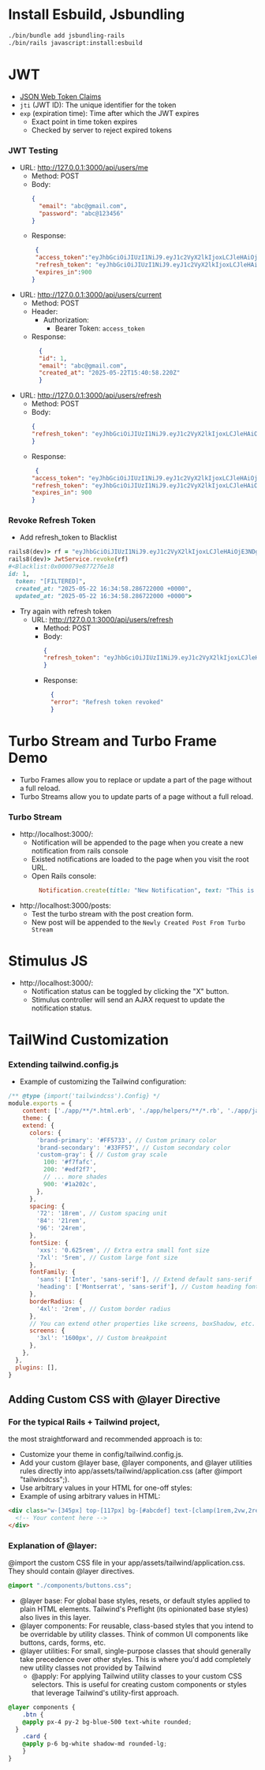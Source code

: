 # Install Esbuild, Jsbundling
```bash
./bin/bundle add jsbundling-rails
./bin/rails javascript:install:esbuild
```

# JWT
- [JSON Web Token Claims](https://auth0.com/docs/secure/tokens/json-web-tokens/json-web-token-claims)
- `jti` (JWT ID): The unique identifier for the token
- `exp` (expiration time): Time after which the JWT expires
  - Exact point in time token expires
  - Checked by server to reject expired tokens
### JWT Testing
  - URL: http://127.0.0.1:3000/api/users/me
    - Method: POST
    - Body: 
      ```json 
      {
        "email": "abc@gmail.com",
        "password": "abc@123456"
      }
      ```
    - Response:
      ```json
       {
       "access_token":"eyJhbGciOiJIUzI1NiJ9.eyJ1c2VyX2lkIjoxLCJleHAiOjE3NDc5MzAzODgsImp0aSI6IjIyN2M2NDFiLTA0NjMtNGQwZS05MmRlLTYxNzFiMzY5MjhmMyJ9.yoKwEif_-EJpuA-wrFqFD19CXybk_SuaATpy_sY367U",
       "refresh_token": "eyJhbGciOiJIUzI1NiJ9.eyJ1c2VyX2lkIjoxLCJleHAiOjE3NDg1MzQzNTEsImp0aSI6ImVkN2RmMTU3LTdkYjctNGYyOS04NjAyLTJjMDFlNDYyNDk1NyJ9.S-hBI1KWsrsrrTkJcy4AumRa7_gwqxyod59AepKdDtI",
       "expires_in":900
      }
      ```
- URL: http://127.0.0.1:3000/api/users/current
    - Method: POST
    - Header:
      - Authorization:
        - Bearer Token: `access_token`
    - Response:
      ```json
        {
        "id": 1,
        "email": "abc@gmail.com",
        "created_at": "2025-05-22T15:40:58.220Z"
        }
      ```
- URL: http://127.0.0.1:3000/api/users/refresh
  - Method: POST
  - Body:
    ```json 
    {
    "refresh_token": "eyJhbGciOiJIUzI1NiJ9.eyJ1c2VyX2lkIjoxLCJleHAiOjE3NDg1MzQzNTEsImp0aSI6ImVkN2RmMTU3LTdkYjctNGYyOS04NjAyLTJjMDFlNDYyNDk1NyJ9.S-hBI1KWsrsrrTkJcy4AumRa7_gwqxyod59AepKdDtI",
    }
    ```
  - Response:
    ```json
     {
    "access_token": "eyJhbGciOiJIUzI1NiJ9.eyJ1c2VyX2lkIjoxLCJleHAiOjE3NDc5MzA3MTUsImp0aSI6IjBkYTIwYjFhLTk5ZmItNDVjOS05ZDcxLTllMmNiNzgxMGIyYyJ9.aW4M73X59WF9I1YCzXj5Qm_0VxS0dN_bYikN47opL34",
    "refresh_token": "eyJhbGciOiJIUzI1NiJ9.eyJ1c2VyX2lkIjoxLCJleHAiOjE3NDg1MzQ2MTUsImp0aSI6IjQxOTk1ZWExLTZhNjctNDU5Ny05MGY0LWNlMGJkOTQ0OGMyMCJ9.Rpk7HuVJ64inHW9sNrA8LEpL8f0zf4fZAZtSdiSU2TU",
    "expires_in": 900
    }
    ```

### Revoke Refresh Token
- Add refresh_token to Blacklist
```ruby
rails8(dev)> rf = "eyJhbGciOiJIUzI1NiJ9.eyJ1c2VyX2lkIjoxLCJleHAiOjE3NDg1MzQzNTEsImp0aSI6ImVkN2RmMTU3LTdkYjctNGYyOS04NjAyLTJjMDFlNDYyNDk1NyJ9.S-hBI1KWsrsrrTkJcy4AumRa7_gwqxyod59AepKdDtI"
rails8(dev)> JwtService.revoke(rf)
#<Blacklist:0x000079e877276e18
id: 1,
  token: "[FILTERED]",
  created_at: "2025-05-22 16:34:58.286722000 +0000",
  updated_at: "2025-05-22 16:34:58.286722000 +0000">

```
- Try again with refresh token
  - URL: http://127.0.0.1:3000/api/users/refresh
      - Method: POST
      - Body:
        ```json 
        {
        "refresh_token": "eyJhbGciOiJIUzI1NiJ9.eyJ1c2VyX2lkIjoxLCJleHAiOjE3NDg1MzQzNTEsImp0aSI6ImVkN2RmMTU3LTdkYjctNGYyOS04NjAyLTJjMDFlNDYyNDk1NyJ9.S-hBI1KWsrsrrTkJcy4AumRa7_gwqxyod59AepKdDtI",
        }
        ```
      - Response:
        ```json
          {
          "error": "Refresh token revoked"
          }
        ```
# Turbo Stream and Turbo Frame Demo
- Turbo Frames allow you to replace or update a part of the page without a full reload.
- Turbo Streams allow you to update parts of a page without a full reload.
### Turbo Stream
- http://localhost:3000/:
  - Notification will be appended to the page when you create a new notification from rails console
  - Existed notifications are loaded to the page when you visit the root URL.
  - Open Rails console:
    ```ruby
      Notification.create(title: "New Notification", text: "This is a new notification created from the console.")
    ```
- http://localhost:3000/posts:
  - Test the turbo stream with the post creation form.
  - New post will be appended to the `Newly Created Post From Turbo Stream`

# Stimulus JS
- http://localhost:3000/:
  - Notification status can be toggled by clicking the "X" button.
  - Stimulus controller will send an AJAX request to update the notification status.

# TailWind Customization
### Extending tailwind.config.js
- Example of customizing the Tailwind configuration:
```javascript
/** @type {import('tailwindcss').Config} */
module.exports = {
    content: ['./app/**/*.html.erb', './app/helpers/**/*.rb', './app/javascript/**/*.{js,jsx}'],
    theme: {
    extend: {
      colors: {
        'brand-primary': '#FF5733', // Custom primary color
        'brand-secondary': '#33FF57', // Custom secondary color
        'custom-gray': { // Custom gray scale
          100: '#f7fafc',
          200: '#edf2f7',
          // ... more shades
          900: '#1a202c',
        },
      },
      spacing: {
        '72': '18rem', // Custom spacing unit
        '84': '21rem',
        '96': '24rem',
      },
      fontSize: {
        'xxs': '0.625rem', // Extra extra small font size
        '7xl': '5rem', // Custom large font size
      },
      fontFamily: {
        'sans': ['Inter', 'sans-serif'], // Extend default sans-serif
        'heading': ['Montserrat', 'sans-serif'], // Custom heading font
      },
      borderRadius: {
        '4xl': '2rem', // Custom border radius
      },
      // You can extend other properties like screens, boxShadow, etc.
      screens: {
        '3xl': '1600px', // Custom breakpoint
      },
    },
  },
  plugins: [],
}
```
## Adding Custom CSS with @layer Directive
### For the typical Rails + Tailwind project,
the most straightforward and recommended approach is to:
- Customize your theme in config/tailwind.config.js.
- Add your custom @layer base, @layer components, and @layer utilities rules directly into app/assets/tailwind/application.css (after @import "tailwindcss";).
- Use arbitrary values in your HTML for one-off styles:
- Example of using arbitrary values in HTML:
```html
<div class="w-[345px] top-[117px] bg-[#abcdef] text-[clamp(1rem,2vw,2rem)] grid grid-cols-[1fr_200px_1fr] [mask-type:luminance]">
  <!-- Your content here -->    
</div>
```

### Explanation of @layer:
@import the custom CSS file in your app/assets/tailwind/application.css. They should contain @layer directives.

```css
@import "./components/buttons.css";
```
- @layer base: For global base styles, resets, or default styles applied to plain HTML elements. Tailwind's Preflight (its opinionated base styles) also lives in this layer.
- @layer components: For reusable, class-based styles that you intend to be overridable by utility classes. Think of common UI components like buttons, cards, forms, etc.
- @layer utilities: For small, single-purpose classes that should generally take precedence over other styles. This is where you'd add completely new utility classes not provided by Tailwind
  - @apply: For applying Tailwind utility classes to your custom CSS selectors. This is useful for creating custom components or styles that leverage Tailwind's utility-first approach.
```css
@layer components {  
    .btn {
    @apply px-4 py-2 bg-blue-500 text-white rounded;
  }  
    .card {
    @apply p-6 bg-white shadow-md rounded-lg;
    }
}
```
